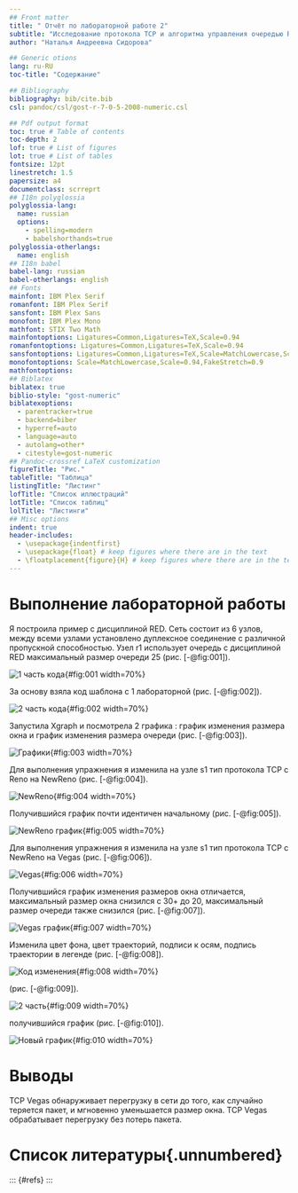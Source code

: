 ```yaml
---
## Front matter
title: " Отчёт по лабораторной работе 2"
subtitle: "Исследование протокола TCP и алгоритма управления очередью RED"
author: "Наталья Андреевна Сидорова"

## Generic otions
lang: ru-RU
toc-title: "Содержание"

## Bibliography
bibliography: bib/cite.bib
csl: pandoc/csl/gost-r-7-0-5-2008-numeric.csl

## Pdf output format
toc: true # Table of contents
toc-depth: 2
lof: true # List of figures
lot: true # List of tables
fontsize: 12pt
linestretch: 1.5
papersize: a4
documentclass: scrreprt
## I18n polyglossia
polyglossia-lang:
  name: russian
  options:
	- spelling=modern
	- babelshorthands=true
polyglossia-otherlangs:
  name: english
## I18n babel
babel-lang: russian
babel-otherlangs: english
## Fonts
mainfont: IBM Plex Serif
romanfont: IBM Plex Serif
sansfont: IBM Plex Sans
monofont: IBM Plex Mono
mathfont: STIX Two Math
mainfontoptions: Ligatures=Common,Ligatures=TeX,Scale=0.94
romanfontoptions: Ligatures=Common,Ligatures=TeX,Scale=0.94
sansfontoptions: Ligatures=Common,Ligatures=TeX,Scale=MatchLowercase,Scale=0.94
monofontoptions: Scale=MatchLowercase,Scale=0.94,FakeStretch=0.9
mathfontoptions:
## Biblatex
biblatex: true
biblio-style: "gost-numeric"
biblatexoptions:
  - parentracker=true
  - backend=biber
  - hyperref=auto
  - language=auto
  - autolang=other*
  - citestyle=gost-numeric
## Pandoc-crossref LaTeX customization
figureTitle: "Рис."
tableTitle: "Таблица"
listingTitle: "Листинг"
lofTitle: "Список иллюстраций"
lotTitle: "Список таблиц"
lolTitle: "Листинги"
## Misc options
indent: true
header-includes:
  - \usepackage{indentfirst}
  - \usepackage{float} # keep figures where there are in the text
  - \floatplacement{figure}{H} # keep figures where there are in the text
---
```



# Выполнение лабораторной работы

Я построила пример с дисциплиной RED. Сеть состоит из 6 узлов, между всеми узлами установлено дуплексное соединение с различной пропускной способностью. Узел r1 использует очередь с дисциплиной RED максимальный размер очереди 25 (рис. [-@fig:001]).

![1 часть кода](image/1.jpg){#fig:001 width=70%}

За основу взяла код шаблона с 1 лабораторной (рис. [-@fig:002]).

![2 часть кода](image/2.jpg){#fig:002 width=70%}

Запустила Xgraph и посмотрела 2 графика : график изменения размера окна и график изменения размера очереди (рис. [-@fig:003]).

![Графики](image/3.jpg){#fig:003 width=70%}

Для выполнения упражнения я изменила на узле s1 тип протокола TCP  с Reno на NewReno (рис. [-@fig:004]).

![NewReno](image/4.jpg){#fig:004 width=70%}
 
 Получившийся график почти идентичен начальному (рис. [-@fig:005]).

![NewReno график ](image/5.jpg){#fig:005 width=70%}

Для выполнения упражнения я изменила на узле s1 тип протокола TCP с NewReno на Vegas (рис. [-@fig:006]).

![ Vegas](image/6.jpg){#fig:006 width=70%}

Получившийся график изменения размеров окна отличается, максимальный размер окна снизился с 30+ до 20, максимальный размер очереди также снизился (рис. [-@fig:007]).

![ Vegas график](image/7.jpg){#fig:007 width=70%}

Изменила цвет фона, цвет траекторий, подписи к осям, подпись траектории в легенде (рис. [-@fig:008]).

![ Код изменения](image/8.jpg){#fig:008 width=70%}

(рис. [-@fig:009]).

![ 2 часть](image/9.jpg){#fig:009 width=70%}

получившийся график (рис. [-@fig:010]).

![ Новый график](image/10.jpg){#fig:010 width=70%}

# Выводы

TCP Vegas обнаруживает перегрузку в сети до того, как случайно теряется пакет, и мгновенно уменьшается размер окна. TCP Vegas обрабатывает перегрузку без потерь пакета.

# Список литературы{.unnumbered}

::: {#refs}
:::
